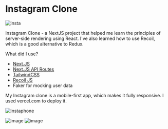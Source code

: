 # **Instagram Clone**

![insta](https://user-images.githubusercontent.com/85458140/141649175-de5ef82c-e4e4-4b0f-af37-061e3e014d5d.png)


Instagram Clone - a NextJS project that helped me learn the principles of server-side rendering using React. I've also learned how to use Recoil, which is a good alternative to Redux.

What did I use?

* [Next.JS](https://nextjs.org/)
* [Next.JS API Routes](https://nextjs.org/docs/api-routes/introduction)
* [TailwindCSS](https://tailwindcss.com/)
* [Recoil JS](https://recoiljs.org/)
* Faker for mocking user data

My Instagram clone is a mobile-first app, which makes it fully responsive. I used vercel.com to deploy it.

![instaphone](https://user-images.githubusercontent.com/85458140/141649235-e13ecfa4-5866-4fd5-8af6-f4a149314067.png)



![image](https://user-images.githubusercontent.com/85458140/141648910-86210e19-f17e-4e60-954d-aea0c37d01c8.png)
![image](https://user-images.githubusercontent.com/85458140/141648900-c1554a4b-7487-483f-a54c-971a3d6cdb59.png)
